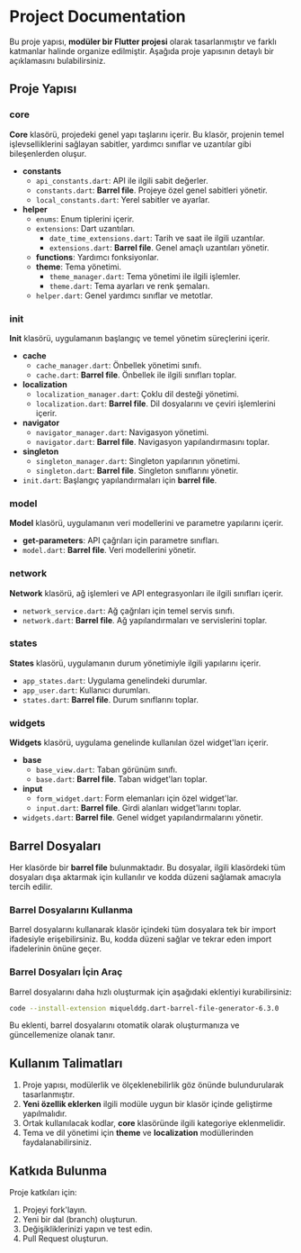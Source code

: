 # Project Documentation

Bu proje yapısı, **modüler bir Flutter projesi** olarak tasarlanmıştır ve farklı katmanlar halinde organize edilmiştir. Aşağıda proje yapısının detaylı bir açıklamasını bulabilirsiniz.

## Proje Yapısı

### core
**Core** klasörü, projedeki genel yapı taşlarını içerir. Bu klasör, projenin temel işlevselliklerini sağlayan sabitler, yardımcı sınıflar ve uzantılar gibi bileşenlerden oluşur.

- **constants**
  - `api_constants.dart`: API ile ilgili sabit değerler.
  - `constants.dart`: **Barrel file**. Projeye özel genel sabitleri yönetir.
  - `local_constants.dart`: Yerel sabitler ve ayarlar.
- **helper**
  - `enums`: Enum tiplerini içerir.
  - `extensions`: Dart uzantıları.
    - `date_time_extensions.dart`: Tarih ve saat ile ilgili uzantılar.
    - `extensions.dart`: **Barrel file**. Genel amaçlı uzantıları yönetir.
  - **functions**: Yardımcı fonksiyonlar.
  - **theme**: Tema yönetimi.
    - `theme_manager.dart`: Tema yönetimi ile ilgili işlemler.
    - `theme.dart`: Tema ayarları ve renk şemaları.
  - `helper.dart`: Genel yardımcı sınıflar ve metotlar.

### init
**Init** klasörü, uygulamanın başlangıç ve temel yönetim süreçlerini içerir.

- **cache**
  - `cache_manager.dart`: Önbellek yönetimi sınıfı.
  - `cache.dart`: **Barrel file**. Önbellek ile ilgili sınıfları toplar.
- **localization**
  - `localization_manager.dart`: Çoklu dil desteği yönetimi.
  - `localization.dart`: **Barrel file**. Dil dosyalarını ve çeviri işlemlerini içerir.
- **navigator**
  - `navigator_manager.dart`: Navigasyon yönetimi.
  - `navigator.dart`: **Barrel file**. Navigasyon yapılandırmasını toplar.
- **singleton**
  - `singleton_manager.dart`: Singleton yapılarının yönetimi.
  - `singleton.dart`: **Barrel file**. Singleton sınıflarını yönetir.
- `init.dart`: Başlangıç yapılandırmaları için **barrel file**.

### model
**Model** klasörü, uygulamanın veri modellerini ve parametre yapılarını içerir.

- **get-parameters**: API çağrıları için parametre sınıfları.
- `model.dart`: **Barrel file**. Veri modellerini yönetir.

### network
**Network** klasörü, ağ işlemleri ve API entegrasyonları ile ilgili sınıfları içerir.

- `network_service.dart`: Ağ çağrıları için temel servis sınıfı.
- `network.dart`: **Barrel file**. Ağ yapılandırmaları ve servislerini toplar.

### states
**States** klasörü, uygulamanın durum yönetimiyle ilgili yapılarını içerir.

- `app_states.dart`: Uygulama genelindeki durumlar.
- `app_user.dart`: Kullanıcı durumları.
- `states.dart`: **Barrel file**. Durum sınıflarını toplar.

### widgets
**Widgets** klasörü, uygulama genelinde kullanılan özel widget'ları içerir.

- **base**
  - `base_view.dart`: Taban görünüm sınıfı.
  - `base.dart`: **Barrel file**. Taban widget'ları toplar.
- **input**
  - `form_widget.dart`: Form elemanları için özel widget'lar.
  - `input.dart`: **Barrel file**. Girdi alanları widget'larını toplar.
- `widgets.dart`: **Barrel file**. Genel widget yapılandırmalarını yönetir.

## Barrel Dosyaları
Her klasörde bir **barrel file** bulunmaktadır. Bu dosyalar, ilgili klasördeki tüm dosyaları dışa aktarmak için kullanılır ve kodda düzeni sağlamak amacıyla tercih edilir.

### Barrel Dosyalarını Kullanma
Barrel dosyalarını kullanarak klasör içindeki tüm dosyalara tek bir import ifadesiyle erişebilirsiniz. Bu, kodda düzeni sağlar ve tekrar eden import ifadelerinin önüne geçer. 

### Barrel Dosyaları İçin Araç
Barrel dosyalarını daha hızlı oluşturmak için aşağıdaki eklentiyi kurabilirsiniz:

```bash
code --install-extension miquelddg.dart-barrel-file-generator-6.3.0
```

Bu eklenti, barrel dosyalarını otomatik olarak oluşturmanıza ve güncellemenize olanak tanır.

## Kullanım Talimatları
1. Proje yapısı, modülerlik ve ölçeklenebilirlik göz önünde bulundurularak tasarlanmıştır.
2. **Yeni özellik eklerken** ilgili modüle uygun bir klasör içinde geliştirme yapılmalıdır.
3. Ortak kullanılacak kodlar, **core** klasöründe ilgili kategoriye eklenmelidir.
4. Tema ve dil yönetimi için **theme** ve **localization** modüllerinden faydalanabilirsiniz.

## Katkıda Bulunma
Proje katkıları için:
1. Projeyi fork'layın.
2. Yeni bir dal (branch) oluşturun.
3. Değişikliklerinizi yapın ve test edin.
4. Pull Request oluşturun.



